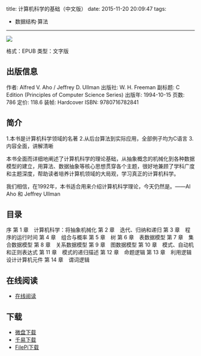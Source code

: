 title: 计算机科学的基础（中文版）
date: 2015-11-20 20:09:47
tags:
  - 数据结构·算法
---

![](http://www.ituring.com.cn/bookcover/1019.175.big.jpg)

格式：EPUB
类型：文字版

<!--more-->

## 出版信息 ##

作者: Alfred V. Aho / Jeffrey D. Ullman 
出版社: W. H. Freeman
副标题: C Edition (Principles of Computer Science Series)
出版年: 1994-10-15
页数: 786
定价: 118.6
装帧: Hardcover
ISBN: 9780716782841

## 简介 ##

1.本书是计算机科学领域的名著 
2.从后台算法到实际应用，全部例子均为C语言 
3.内容全面，讲解清晰

本书全面而详细地阐述了计算机科学的理论基础，从抽象概念的机械化到各种数据模型的建立，用算法、数据抽象等核心思想贯穿各个主题，很好地兼顾了学科广度和主题深度，帮助读者培养计算机领域的大局观，学习真正的计算机科学。

我们相信，在1992年，本书适合用来介绍计算机科学理论，今天仍然是。——Al Aho 和 Jeffrey Ullman

## 目录 ##

序
第 1 章　计算机科学：将抽象机械化
第 2 章　迭代、归纳和递归
第 3 章　程序的运行时间
第 4 章　组合与概率
第 5 章　树
第 6 章　表数据模型
第 7 章　集合数据模型
第 8 章　关系数据模型
第 9 章　图数据模型
第 10 章　模式、自动机和正则表达式
第 11 章　模式的递归描述
第 12 章　命题逻辑
第 13 章　利用逻辑设计计算机元件
第 14 章　谓词逻辑

## 在线阅读 ##

+ [在线阅读](http://www.ituring.com.cn/book/1019)

## 下载 ##

+ [微盘下载](http://vdisk.weibo.com/s/aADaW4YRF9yo8)
+ [千易下载](http://1000eb.com/1hw6j)
+ [FilePi下载](http://filepi.com/i/cGnjnbn)
